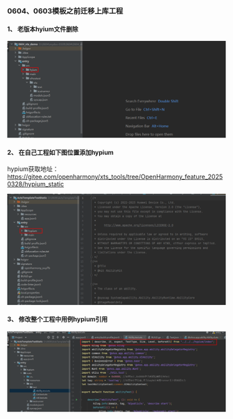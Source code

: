 ### 0604、0603模板之前迁移上库工程

#### 1、 老版本hyium文件删除

![输入图片说明](/figures/images1.2/24F7CCCC-43EC-4C6C-8AC7-D681D964549B.png)

#### 2、 在自己工程如下图位置添加hypium

hypium获取地址：https://gitee.com/openharmony/xts_tools/tree/OpenHarmony_feature_20250328/hypium_static

![输入图片说明](/figures/images1.2/486C9F38-21EA-48D4-DD80-B537D39265B2.png)

#### 3、 修改整个工程中用例hypium引用

![输入图片说明](/figures/images1.2/B6CA017C-A249-40EC-8958-A7C1530A02B4.png)